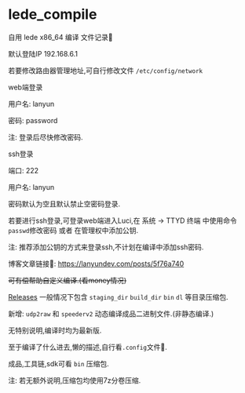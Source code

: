 # lede_compile

自用 lede x86_64 编译 文件记录📝

默认登陆IP 192.168.6.1

若要修改路由器管理地址,可自行修改文件 `/etc/config/network`

web端登录

用户名: lanyun

密码: password

注: 登录后尽快修改密码.

ssh登录

端口: 222

用户名: lanyun

密码默认为空且默认禁止空密码登录.

若要进行ssh登录,可登录web端进入Luci,在 系统 -> TTYD 终端 中使用命令`passwd`修改密码 或者 在管理权中添加公钥.

注: 推荐添加公钥的方式来登录ssh,不计划在编译中添加ssh密码.

博客文章链接🔗: https://lanyundev.com/posts/5f76a740

~~可有偿帮助自定义编译.(看money情况)~~

 [Releases](https://github.com/LanYunDev/lede_compile/releases) 一般情况下包含 `staging_dir` `build_dir` `bin` `dl` 等目录压缩包.

新增: `udp2raw` 和 `speederv2` 动态编译成品二进制文件.(非静态编译.)

无特别说明,编译时均为最新版.

至于编译了什么进去,懒的描述,自行看`.config`文件📃.

成品,工具链,sdk可看 `bin` 压缩包.

注: 若无额外说明,压缩包均使用7z分卷压缩.


